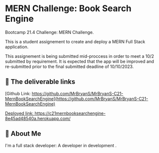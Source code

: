 
# MERN Challenge: Book Search Engine

Bootcamp 21.4 Challenge: MERN Challenge.

This is a student assignement to create and deploy a MERN Full Stack application.

This assignement is being submitted mid-proccess in order to meet a 10/2 submitted by requirement.  It is expected that the app will be improved and re-submitted prior to the final submitted deadline of 10/10/2023.





## 🔗 The deliverable links 

[Github Link: https://github.com/MrBryanS/MrBryanS-C21-MernBookSearchEngine](https://github.com/MrBryanS/MrBryanS-C21-MernBookSearchEngine)

[Deployed link: https://c21mernbooksearchengine-8e45ad48540a.herokuapp.com/
](https://c21mernbooksearchengine-8e45ad48540a.herokuapp.com/)



## 🚀 About Me
I'm a full stack developer: A developer in development
.

